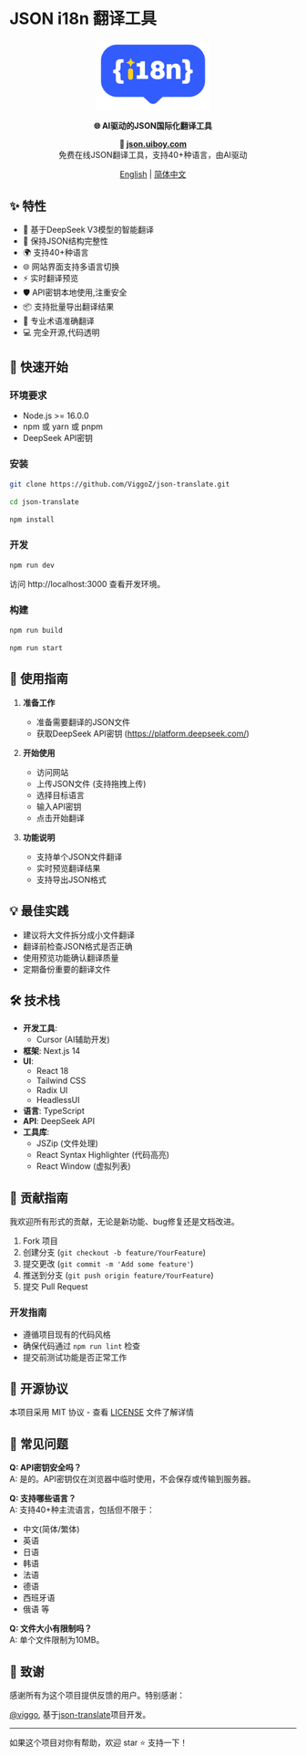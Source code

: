 # JSON i18n 翻译工具

<p align="center">
  <img src="public/logo-blue.png" alt="JSON Translate Logo" width="200"/>
</p>

<p align="center">
  <strong>🌐 AI驱动的JSON国际化翻译工具</strong>
</p>

<p align="center">
  <strong>🔗 <a href="https://json.uiboy.com">json.uiboy.com</a></strong><br>
  免费在线JSON翻译工具，支持40+种语言，由AI驱动
</p>

<p align="center">
  <a href="/README.md">English</a> | 
  <a href="/README.zh.md">简体中文</a>
</p>

## ✨ 特性

- 🤖 基于DeepSeek V3模型的智能翻译
- 🔄 保持JSON结构完整性
- 🌍 支持40+种语言
- 🌐 网站界面支持多语言切换
- ⚡️ 实时翻译预览
- 🛡️ API密钥本地使用,注重安全
- 📦 支持批量导出翻译结果
- 🎯 专业术语准确翻译
- 💻 完全开源,代码透明

## 🚀 快速开始

### 环境要求

- Node.js >= 16.0.0
- npm 或 yarn 或 pnpm
- DeepSeek API密钥

### 安装

```bash
git clone https://github.com/ViggoZ/json-translate.git
```

```bash
cd json-translate
```

```bash
npm install
```

### 开发

```bash
npm run dev
```
访问 http://localhost:3000 查看开发环境。

### 构建

```bash
npm run build
```

```bash
npm run start
```

## 📖 使用指南

1. **准备工作**
   - 准备需要翻译的JSON文件
   - 获取DeepSeek API密钥 (https://platform.deepseek.com/)

2. **开始使用**
   - 访问网站
   - 上传JSON文件 (支持拖拽上传)
   - 选择目标语言
   - 输入API密钥
   - 点击开始翻译

3. **功能说明**
   - 支持单个JSON文件翻译
   - 实时预览翻译结果
   - 支持导出JSON格式

## 💡 最佳实践

- 建议将大文件拆分成小文件翻译
- 翻译前检查JSON格式是否正确
- 使用预览功能确认翻译质量
- 定期备份重要的翻译文件

## 🛠 技术栈

- **开发工具**: 
  - Cursor (AI辅助开发)
- **框架**: Next.js 14
- **UI**: 
  - React 18
  - Tailwind CSS
  - Radix UI
  - HeadlessUI
- **语言**: TypeScript
- **API**: DeepSeek API
- **工具库**:
  - JSZip (文件处理)
  - React Syntax Highlighter (代码高亮)
  - React Window (虚拟列表)

## 🤝 贡献指南

我欢迎所有形式的贡献，无论是新功能、bug修复还是文档改进。

1. Fork 项目
2. 创建分支 (`git checkout -b feature/YourFeature`)
3. 提交更改 (`git commit -m 'Add some feature'`)
4. 推送到分支 (`git push origin feature/YourFeature`)
5. 提交 Pull Request

### 开发指南
- 遵循项目现有的代码风格
- 确保代码通过 `npm run lint` 检查
- 提交前测试功能是否正常工作

## 📝 开源协议

本项目采用 MIT 协议 - 查看 [LICENSE](LICENSE) 文件了解详情

## 🙋 常见问题

**Q: API密钥安全吗？**  
A: 是的。API密钥仅在浏览器中临时使用，不会保存或传输到服务器。

**Q: 支持哪些语言？**  
A: 支持40+种主流语言，包括但不限于：
- 中文(简体/繁体)
- 英语
- 日语
- 韩语
- 法语
- 德语
- 西班牙语
- 俄语
等

**Q: 文件大小有限制吗？**  
A: 单个文件限制为10MB。

## 🌟 致谢

感谢所有为这个项目提供反馈的用户。特别感谢：

[@viggo](https://twitter.com/decohack), 基于[json-translate](https://json.uiboy.com)项目开发。

---

如果这个项目对你有帮助，欢迎 star ⭐️ 支持一下！
